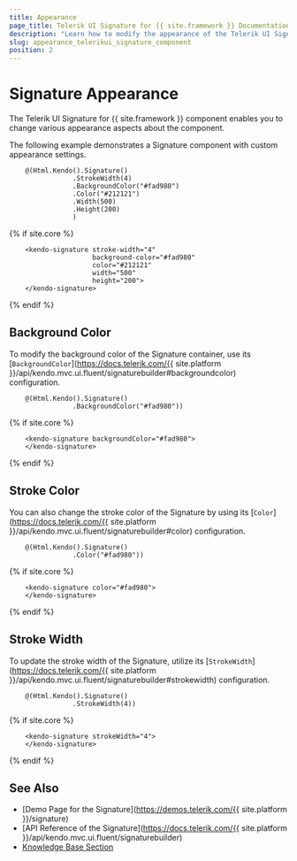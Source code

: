 ```yaml
---
title: Appearance
page_title: Telerik UI Signature for {{ site.framework }} Documentation - Signature Appearance
description: "Learn how to modify the appearance of the Telerik UI Signature for {{ site.framework }} component."
slug: appearance_telerikui_signature_component
position: 2
---
```


# Signature Appearance

The Telerik UI Signature for {{ site.framework }} component enables you to change various appearance aspects about the component.

The following example demonstrates a Signature component with custom appearance settings.

```HtmlHelper
    @(Html.Kendo().Signature()
                .StrokeWidth(4)
                .BackgroundColor("#fad980")
                .Color("#212121")
                .Width(500)
                .Height(200)
                )
```
{% if site.core %}
```TagHelper
    <kendo-signature stroke-width="4"
                     background-color="#fad980"
                     color="#212121"
                     width="500"
                     height="200">
    </kendo-signature>
```
{% endif %}

## Background Color

To modify the background color of the Signature container, use its [`BackgroundColor`](https://docs.telerik.com/{{ site.platform }}/api/kendo.mvc.ui.fluent/signaturebuilder#backgroundcolor) configuration.

```HtmlHelper
    @(Html.Kendo().Signature()
                .BackgroundColor("#fad980"))
```
{% if site.core %}
```TagHelper
    <kendo-signature backgroundColor="#fad980">
    </kendo-signature>
```
{% endif %}

## Stroke Color

You can also change the stroke color of the Signature by using its [`Color`](https://docs.telerik.com/{{ site.platform }}/api/kendo.mvc.ui.fluent/signaturebuilder#color) configuration.

```HtmlHelper
    @(Html.Kendo().Signature()
                .Color("#fad980"))
```
{% if site.core %}
```TagHelper
    <kendo-signature color="#fad980">
    </kendo-signature>
```
{% endif %}

## Stroke Width

To update the stroke width of the Signature, utilize its [`StrokeWidth`](https://docs.telerik.com/{{ site.platform }}/api/kendo.mvc.ui.fluent/signaturebuilder#strokewidth) configuration.

```HtmlHelper
    @(Html.Kendo().Signature()
                .StrokeWidth(4))
```
{% if site.core %}
```TagHelper
    <kendo-signature strokeWidth="4">
    </kendo-signature>
```
{% endif %}

## See Also

* [Demo Page for the Signature](https://demos.telerik.com/{{ site.platform }}/signature)
* [API Reference of the Signature](https://docs.telerik.com/{{ site.platform }}/api/kendo.mvc.ui.fluent/signaturebuilder)
* [Knowledge Base Section](/knowledge-base)